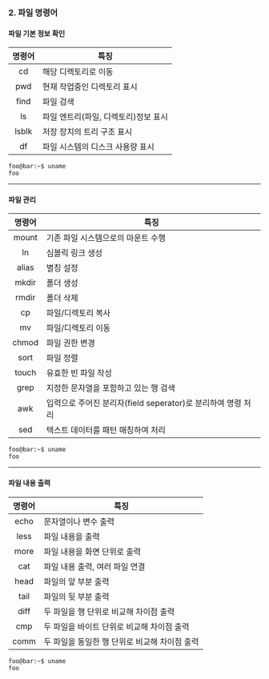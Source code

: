 ### 2. 파일 명령어
#### 파일 기본 정보 확인
| 명령어 | 특징 |
| :----: | ---------------------------------------------- |
| cd | 해당 디렉토리로 이동 |
| pwd | 현재 작업중인 디렉토리 표시 |
| find | 파일 검색 |
| ls | 파일 엔트리(파일, 디렉토리)정보 표시 |
| lsblk | 저장 장치의 트리 구조 표시 |
| df | 파일 시스템의 디스크 사용량 표시 |

```console
foo@bar:~$ uname
foo
```
---
#### 파일 관리
| 명령어 | 특징 |
| :----: | ---------------------------------------------- |
| mount | 기존 파일 시스템으로의 마운트 수행　　　　　 　　|
| ln | 심볼릭 링크 생성 |
| alias | 별칭 설정 |
| mkdir | 폴더 생성 |
| rmdir | 폴더 삭제 |
| cp | 파일/디렉토리 복사 |
| mv | 파일/디렉토리 이동 |
| chmod | 파일 권한 변경 |
| sort | 파일 정렬 |
| touch | 유효한 빈 파일 작성 |
| grep | 지정한 문자열을 포함하고 있는 행 검색 |
| awk | 입력으로 주어진 분리자(field seperator)로 분리하여 명령 처리 |
| sed | 텍스트 데이터를 패턴 매칭하여 처리 |
```console
foo@bar:~$ uname
foo
```
---
#### 파일 내용 출력
| 명령어| 특징 |
| :----: | ---------------------------------------------- |
| echo | 문자열이나 변수 출력 |
| less | 파일 내용을 출력 |
| more | 파일 내용을 화면 단위로 출력 |
| cat | 파일 내용 출력, 여러 파일 연결 |
| head | 파일의 앞 부분 출력|
| tail | 파일의 뒷 부분 출력|
| diff | 두 파일을 행 단위로 비교해 차이점 출력 |
| cmp | 두 파일을 바이트 단위로 비교해 차이점 출력 |
| comm | 두 파일을 동일한 행 단위로 비교해 차이점 출력 |
```console
foo@bar:~$ uname
foo
```
